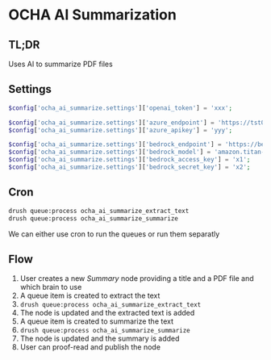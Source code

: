 # OCHA AI Summarization

## TL;DR

Uses AI to summarize PDF files

## Settings

```php
$config['ocha_ai_summarize.settings']['openai_token'] = 'xxx';

$config['ocha_ai_summarize.settings']['azure_endpoint'] = 'https://tst003.openai.azure.com/openai/deployments/tst003/chat/completions?api-version=2023-03-15-preview';
$config['ocha_ai_summarize.settings']['azure_apikey'] = 'yyy';

$config['ocha_ai_summarize.settings']['bedrock_endpoint'] = 'https://bedrock.us-east-1.amazonaws.com/model/amazon.titan-tg1-large/invoke';
$config['ocha_ai_summarize.settings']['bedrock_model'] = 'amazon.titan-tg1-large';
$config['ocha_ai_summarize.settings']['bedrock_access_key'] = 'x1';
$config['ocha_ai_summarize.settings']['bedrock_secret_key'] = 'x2';
```

## Cron

```bash
drush queue:process ocha_ai_summarize_extract_text
drush queue:process ocha_ai_summarize_summarize
```

We can either use cron to run the queues or run them separatly

## Flow

1. User creates a new *Summary* node providing a title and a PDF file and which brain to use
2. A queue item is created to extract the text
3. `drush queue:process ocha_ai_summarize_extract_text`
4. The node is updated and the extracted text is added
5. A queue item is created to summarize the text
6. `drush queue:process ocha_ai_summarize_summarize`
7. The node is updated and the summary is added
8. User can proof-read and publish the node

